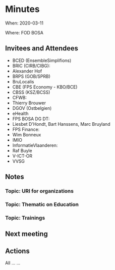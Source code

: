 # Minutes
When: 2020-03-11

Where: FOD BOSA

## Invitees and Attendees
- BCED (EnsembleSimplifions)
- BRIC (CIRB/CIBG):                    
 - Alexander Hof
- BRPS (GOB/SPRB)
- BruLocalis
- CBE (FPS Economy - KBO/BCE)
- CBSS (KSZ/BCSS)
- CFWB: 
 - Thierry Brouwer
- DGOV (Ostbelgien)
- eHealth
- FPS BOSA DG DT:                      
 - Liesbet D'Hondt, Bart Hanssens, Marc Bruyland
- FPS Finance:                         
 - Wim Bonneux
- IMIO
- InformatieVlaanderen:                
 - Raf Buyle
- V-ICT-OR
- VVSG

## Notes

### Topic: URI for organizations

### Topic: Thematic on Education

### Topic: Trainings


## Next meeting

## Actions
 All ... ...
